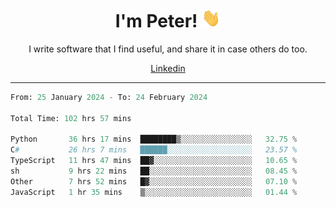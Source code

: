 <h1 align="center">I'm Peter! <img src="https://raw.githubusercontent.com/peterrauscher/peterrauscher/master/wave.gif" width="30px" height="30px" /></h1>
<p align="center">I write software that I find useful, and share it in case others do too.</p>
<p align="center">
  <a href="https://www.linkedin.com/in/peter-rauscher">Linkedin</a>
</p>
<hr/>
<!--START_SECTION:waka-->

```python
From: 25 January 2024 - To: 24 February 2024

Total Time: 102 hrs 57 mins

Python       36 hrs 17 mins  ████████▒░░░░░░░░░░░░░░░░   32.75 %
C#           26 hrs 7 mins   ██████░░░░░░░░░░░░░░░░░░░   23.57 %
TypeScript   11 hrs 47 mins  ██▓░░░░░░░░░░░░░░░░░░░░░░   10.65 %
sh           9 hrs 22 mins   ██░░░░░░░░░░░░░░░░░░░░░░░   08.45 %
Other        7 hrs 52 mins   █▓░░░░░░░░░░░░░░░░░░░░░░░   07.10 %
JavaScript   1 hr 35 mins    ▒░░░░░░░░░░░░░░░░░░░░░░░░   01.44 %
```

<!--END_SECTION:waka-->
